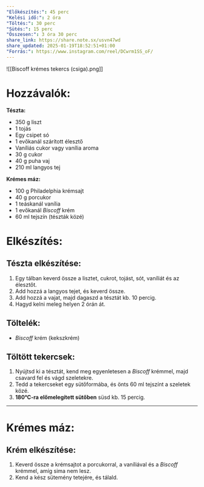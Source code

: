 ```yaml
---
"Előkészítés:": 45 perc
"Kelési idő:": 2 óra
"Töltés:": 30 perc
"Sütés:": 15 perc
"Összesen:": 3 óra 30 perc
share_link: https://share.note.sx/usvn47wd
share_updated: 2025-01-19T18:52:51+01:00
"Forrás:": https://www.instagram.com/reel/DCwrm1SS_oF/
---
```

![[Biscoff krémes tekercs (csiga).png]]
# Hozzávalók:
**Tészta:**
- 350 g liszt  
- 1 tojás  
- Egy csipet só  
- 1 evőkanál szárított élesztő  
- Vaníliás cukor vagy vanília aroma  
- 30 g cukor  
- 40 g puha vaj  
- 210 ml langyos tej  

**Krémes máz:**
- 100 g Philadelphia krémsajt  
- 40 g porcukor  
- 1 teáskanál vanília 
- 1 evőkanál *Biscoff* krém
- 60 ml tejszín (tészták közé)
# Elkészítés:

## Tészta elkészítése:
1. Egy tálban keverd össze a lisztet, cukrot, tojást, sót, vaníliát és az élesztőt.  
2. Add hozzá a langyos tejet, és keverd össze.  
3. Add hozzá a vajat, majd dagaszd a tésztát kb. 10 percig.  
4. Hagyd kelni meleg helyen 2 órán át.  

## Töltelék:
- *Biscoff* krém (kekszkrém)

## Töltött tekercsek:
1. Nyújtsd ki a tésztát, kend meg egyenletesen a *Biscoff* krémmel, majd csavard fel és vágd szeletekre.  
2. Tedd a tekercseket egy sütőformába, és önts <span data-qty-parse> 60 ml tejszínt </span> a szeletek közé.  
3. **180°C-ra előmelegített sütőben** süsd kb. 15 percig. 

---
# Krémes máz:

## Krém elkészítése:
1. Keverd össze a krémsajtot a porcukorral, a vaníliával és a *Biscoff* krémmel, amíg sima nem lesz.  
2. Kend a kész sütemény tetejére, és tálald.  